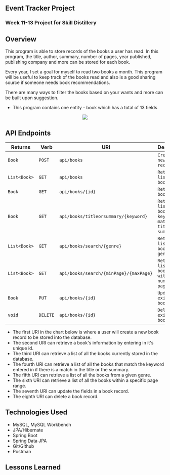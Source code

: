 ## Event Tracker Project

### Week 11-13 Project for Skill Distillery

## Overview

This program is able to store records of the books a user has read. In this program, the title, author, summary, number of pages, year published, publishing company and more can be stored for each book.

Every year, I set a goal for myself to read two books a month. This program will be useful to keep track of the books read and also is a good sharing source if someone needs book recommendations.

There are many ways to filter the books based on your wants and more can be built upon suggestion.


- This program contains one entity - book which has a total of 13 fields
<center><img src = "https://i.imgur.com/jBxn2Gi.png"></center>

## API Endpoints

| Returns     | Verb           | URI           | Description    |
|-------------|----------------|---------------|----------------|
| `Book`        | `POST`           | `api/books`     | `Creates a new book record` |
| `List<Book>`      | `GET`           | `api/books`          | `Retrieve list of books` |
| `Book`      | `GET`            | `api/books/{id}`          | `Retrieves a book by id` |
| `Book`       | `GET`           | `api/books/titleorsummary/{keyword}` | `Retrieves a list of book by keyword match in title or summary` |
| `List<Book>` | `GET`           | `api/books/search/{genre}` | `Retrieve list of books by genre` |
| `List<Book>`  | `GET`          | `api/books/search/{minPage}/{maxPage}` | `Retrieve list of books within number of pages range` |
| `Book`        | `PUT`          | `api/books/{id}`   | `Updates an existing book by id` |
| `void`       | `DELETE`        | `api/books/{id}`   | `Deletes an existing book by id` |


- The first URI in the chart below is where a user will create a new book record to be stored into the database.
- The second URI can retrieve a book's information by entering in it's unique id.
- The third URI can retrieve a list of all the books currently stored in the database.
- The fourth URI can retrieve a list of all the books that match the keyword entered in if there is a match in the title or the summary.
- The fifth URI can retrieve a list of all the books from a given genre.
- The sixth URI can retrieve a list of all the books within a specific page range.
- The seventh URI can update the fields in a book record.
- The eighth URI can delete a book record.


## Technologies Used
* MySQL, MySQL Workbench
* JPA/Hibernate
* Spring Boot
* Spring Data JPA
* Git/Github
* Postman

## Lessons Learned
